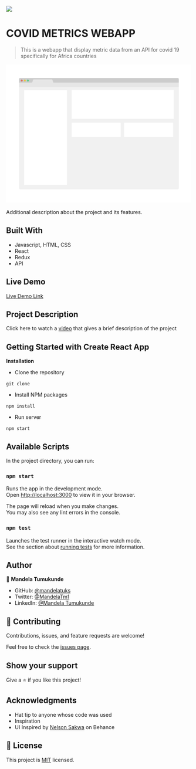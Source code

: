 ![](https://img.shields.io/badge/Microverse-blueviolet)

# COVID METRICS WEBAPP

>This is a webapp that display metric data from an API for covid 19 specifically for Africa countries

![screenshot](./app_screenshot.png)

Additional description about the project and its features.

## Built With

- Javascript, HTML, CSS
- React
- Redux
- API

## Live Demo

[Live Demo Link](https://livedemo.com)

## Project Description

Click here to watch a [video]() that gives a brief description of the project

## Getting Started with Create React App

**Installation**
- Clone the repository
~~~
git clone 
~~~
- Install NPM packages
~~~
npm install
~~~
- Run server
~~~
npm start
~~~
## Available Scripts

In the project directory, you can run:

### `npm start`

Runs the app in the development mode.\
Open [http://localhost:3000](http://localhost:3000) to view it in your browser.

The page will reload when you make changes.\
You may also see any lint errors in the console.

### `npm test`

Launches the test runner in the interactive watch mode.\
See the section about [running tests](https://facebook.github.io/create-react-app/docs/running-tests) for more information.

## Author

👤 **Mandela Tumukunde**

- GitHub: [@mandelatuks](https://github.com/mandelatuks)
- Twitter: [@MandelaTm1](https://twitter.com/MandelaTm1)
- LinkedIn: [@Mandela Tumukunde](https://www.linkedin.com/in/mandela-tumukunde-794755194/)

## 🤝 Contributing

Contributions, issues, and feature requests are welcome!

Feel free to check the [issues page](../../issues/).

## Show your support

Give a ⭐️ if you like this project!

## Acknowledgments

- Hat tip to anyone whose code was used
- Inspiration
- UI Inspired by [Nelson Sakwa](https://www.behance.net/gallery/31579789/Ballhead-App-(Free-PSDs)) on Behance

## 📝 License

This project is [MIT](./MIT.md) licensed.
